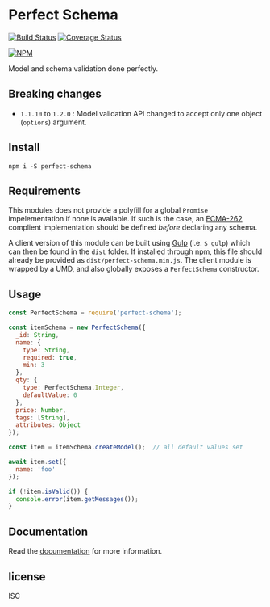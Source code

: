 # Perfect Schema
[![Build Status](https://travis-ci.org/perfect-schema/perfect-schema.svg?branch=master)](https://travis-ci.org/perfect-schema/perfect-schema)
[![Coverage Status](https://coveralls.io/repos/github/perfect-schema/perfect-schema/badge.svg?branch=master)](https://coveralls.io/github/perfect-schema/perfect-schema?branch=master)

[![NPM](https://nodei.co/npm/perfect-schema.png)](https://npmjs.org/package/perfect-schema)

Model and schema validation done perfectly.

## Breaking changes

* `1.1.10` to `1.2.0` : Model validation API changed to accept only one object (`options`) argument.

## Install

```
npm i -S perfect-schema
```

## Requirements

This modules does not provide a polyfill for a global `Promise` impelementation if none is available. If such is the case, an [ECMA-262](https://developer.mozilla.org/en-US/docs/Web/JavaScript/Reference/Global_Objects/Promise) complient implementation should be defined _before_ declaring any schema.

A client version of this module can be built using [Gulp](http://gulpjs.com/) (i.e. `$ gulp`) which can then be found in the `dist` folder. If installed through [npm](https://www.npmjs.com/package/perfect-schema), this file should already be provided as `dist/perfect-schema.min.js`. The client module is wrapped by a UMD, and also globally exposes a `PerfectSchema` constructor.


## Usage

```js
const PerfectSchema = require('perfect-schema');

const itemSchema = new PerfectSchema({
  _id: String,
  name: {
    type: String,
    required: true,
    min: 3
  },
  qty: {
    type: PerfectSchema.Integer,
    defaultValue: 0
  },
  price: Number,
  tags: [String],
  attributes: Object
});

const item = itemSchema.createModel();  // all default values set

await item.set({
  name: 'foo'
});

if (!item.isValid()) {
  console.error(item.getMessages());
}
```

## Documentation

Read the [documentation](https://perfect-schema.github.io) for more information.


## license

ISC
